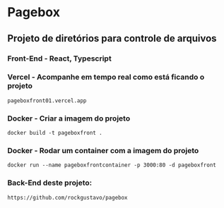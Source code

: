 # Pagebox

## Projeto de diretórios para controle de arquivos

### Front-End - React, Typescript

### Vercel - Acompanhe em tempo real como está ficando o projeto

```
pageboxfront01.vercel.app
```

### Docker - Criar a imagem do projeto

```
docker build -t pageboxfront .
```

### Docker - Rodar um container com a imagem do projeto

```
docker run --name pageboxfrontcontainer -p 3000:80 -d pageboxfront
```

### Back-End deste projeto:

```
https://github.com/rockgustavo/pagebox
```
